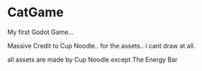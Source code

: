 # CatGame
 My first Godot Game...

 Massive Credit to Cup Noodle.. for the assets.. i cant draw at all.

 all assets are made by Cup Noodle except The Energy Bar


